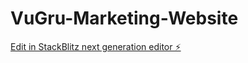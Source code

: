 # VuGru-Marketing-Website

[Edit in StackBlitz next generation editor ⚡️](https://stackblitz.com/~/github.com/mraff116/VuGru-Marketing-Website)